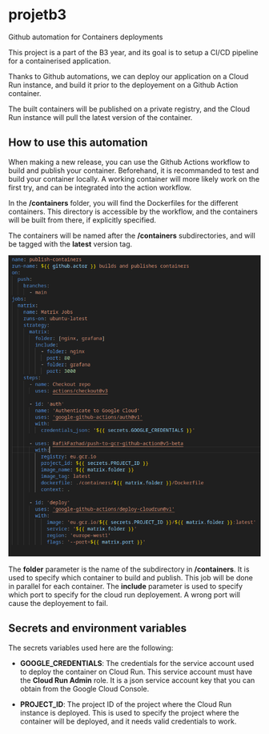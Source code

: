 # projetb3
Github automation for Containers deployments

This project is a part of the B3 year, and its goal is to setup a CI/CD pipeline for a containerised application.

Thanks to Github automations, we can deploy our application on a Cloud Run instance, and build it prior to the deployement on a Github Action container.

The built containers will be published on a private registry, and the Cloud Run instance will pull the latest version of the container.

## How to use this automation

When making a new release, you can use the Github Actions workflow to build and publish your container. Beforehand, it is recommanded to test and build your container locally. A working container will more likely work on the first try, and can be integrated into the action workflow.

In the **/containers** folder, you will find the Dockerfiles for the different containers. This directory is accessible by the workflow, and the containers will be built from there, if explicitly specified.

The containers will be named after the **/containers** subdirectories, and will be tagged with the **latest** version tag.

![Workflow](.assets/images/workflow.png)

The **folder** parameter is the name of the subdirectory in **/containers**. It is used to specify which container to build and publish. This job will be done in parallel for each container. The **include** parameter is used to specify which port to specify for the cloud run deployement. A wrong port will cause the deployement to fail.

## Secrets and environment variables

The secrets variables used here are the following:

- **GOOGLE_CREDENTIALS**: The credentials for the service account used to deploy the container on Cloud Run. This service account must have the **Cloud Run Admin** role. It is a json service account key that you can obtain from the Google Cloud Console.

- **PROJECT_ID**: The project ID of the project where the Cloud Run instance is deployed. This is used to specify the project where the container will be deployed, and it needs valid credentials to work.